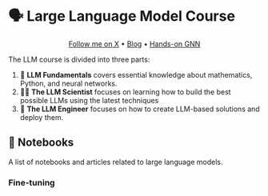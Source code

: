 # 🗣 Large Language Model Course

<p align="center"><a href="https://twitter.com/maximelabonne">Follow me on X</a> • <a href="https://mlabonne.github.io/blog">Blog</a> • <a href="https://github.com/PacktPublishing/Hands-On-Graph-Neural-Networks-Using-Python">Hands-on GNN</a></p>

The LLM course is divided into three parts:

1. 🧩 **LLM Fundamentals** covers essential knowledge about mathematics, Python, and neural networks.
2. 🧑‍🔬 **The LLM Scientist** focuses on learning how to build the best possible LLMs using the latest techniques
3. 👷 **The LLM Engineer** focuses on how to create LLM-based solutions and deploy them.

## 📝 Notebooks

A list of notebooks and articles related to large language models.

### Fine-tuning
